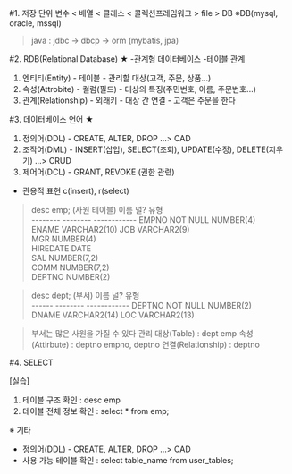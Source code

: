 #1. 저장 단위
변수 < 배열 < 클래스 < 콜렉션프레임워크 > file > DB 
 ※DB(mysql, oracle, mssql)

> java : jdbc -> dbcp -> orm (mybatis, jpa) 

#2. RDB(Relational Database) ★
    -관계형 데이터베이스
    -테이블 관계
1. 엔티티(Entity) - 테이블 - 관리할 대상(고객, 주문, 상품...) 
2. 속성(Attrobite) - 컬럼(필드) - 대상의 특징(주민번호, 이름, 주문번호...)
3. 관계(Relationship) - 외래키 - 대상 간 연결 - 고객은 주문을 한다

#3. 데이터베이스 언어 ★
1. 정의어(DDL) - CREATE, ALTER, DROP ...> CAD
2. 조작어(DML) - INSERT(삽입), SELECT(조회), UPDATE(수정), DELETE(지우기)  ...> CRUD
3. 제어어(DCL) - GRANT, REVOKE (권한 관련)

- 관용적 표현 c(insert), r(select)

>desc emp; (사원 테이블)
    이름       널?       유형           
    -------- -------- ------------ 
    EMPNO    NOT NULL NUMBER(4)    
    ENAME             VARCHAR2(10) 
    JOB               VARCHAR2(9)  
    MGR               NUMBER(4)    
    HIREDATE          DATE         
    SAL               NUMBER(7,2)  
    COMM              NUMBER(7,2)  
    DEPTNO            NUMBER(2)    

>desc dept; (부서)
    이름     널?       유형           
    ------ -------- ------------ 
    DEPTNO NOT NULL NUMBER(2)    
    DNAME           VARCHAR2(14) 
    LOC             VARCHAR2(13) 

>부서는 많은 사원을 가질 수 있다
  관리 대상(Table) :  dept    emp
  속성(Attirbute) : deptno  empno, deptno
  연결(Relationship) : deptno

 #4. SELECT  

 [실습]
 1. 테이블 구조 확인 : desc emp
 2. 테이블 전체 정보 확인 : select * from emp;

 ※ 기타
 - 정의어(DDL) - CREATE, ALTER, DROP ...> CAD
 - 사용 가능 테이블 확인 : select table_name from user_tables;